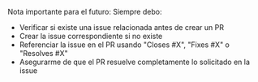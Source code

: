 Nota importante para el futuro: Siempre debo:
  - Verificar si existe una issue relacionada antes de crear un PR
  - Crear la issue correspondiente si no existe
  - Referenciar la issue en el PR usando "Closes #X", "Fixes #X" o "Resolves #X"
  - Asegurarme de que el PR resuelve completamente lo solicitado en la issue